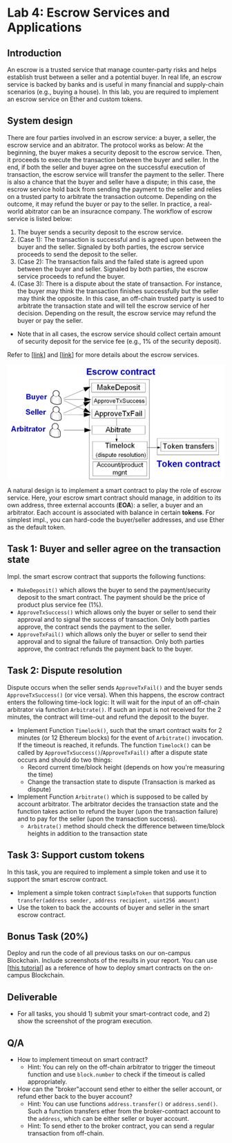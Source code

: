 Lab 4: Escrow Services and Applications
===

Introduction
---

An escrow is a trusted service that manage counter-party risks and helps establish trust between a seller and a potential buyer. In real life, an escrow service is backed by banks and is useful in many financial and supply-chain scenarios (e.g., buying a house). In this lab, you are required to implement an escrow service on Ether and custom tokens.

System design
---

There are four parties involved in an escrow service: a buyer, a seller, the escrow service and an abitrator. The protocol works as below: At the beginning, the buyer makes a security deposit to the escrow service. Then, it proceeds to execute the transaction between the buyer and seller. In the end, if both the seller and buyer agree on the successful execution of transaction, the escrow service will transfer the payment to the seller. There is also a chance that the buyer and seller have a dispute; in this case, the escrow service hold back from sending the payment to the seller and relies on a trusted party to arbitrate the transaction outcome. Depending on the outcome, it may refund the buyer or pay to the seller. In practice, a real-world abitrator can be an insuracnce company. The workflow of escrow service is listed below:

1. The buyer sends a security deposit to the escrow service. 
2. (Case 1): The transaction is successful and is agreed upon between the buyer and the seller. Signaled by both parties, the escrow service proceeds to send the deposit to the seller. 
4. (Case 2): The transaction fails and the failed state is agreed upon between the buyer and seller. Signaled by both parties, the escrow service proceeds to refund the buyer.
3. (Case 3): There is a dispute about the state of transaction. For instance, the buyer may think the transaction finishes successfully but the seller may think the opposite. In this case, an off-chain trusted party is used to arbitrate the transaction state and will tell the escrow service of her decision. Depending on the result, the escrow service may refund the buyer or pay the seller.
- Note that in all cases, the escrow service should collect certain amount of security deposit for the service fee (e.g., 1% of the security deposit).

Refer to [[link](https://www.investopedia.com/terms/e/escrow.asp)] and [[link](https://www.escrow.com/what-is-escrow)] for more details about the escrow services.

![Contract design diagram](lab-escrow.jpg)

A natural design is to implement a smart contract to play the role of escrow service. Here, your escrow smart contract should manage, in addition to its own address, three external accounts (**EOA**): a seller, a buyer and an arbitrator. Each account is associated with balance in certain **tokens**. For simplest impl., you can hard-code the buyer/seller addresses, and use Ether as the default token. 

Task 1: Buyer and seller agree on the transaction state
---

Impl. the smart escrow contract that supports the following functions:

- `MakeDeposit()` which allows the buyer to send the payment/security deposit to the smart contract. The payment should be the price of product plus service fee (1%).
- `ApproveTxSuccess()` which allows only the buyer or seller to send their approval and to signal the success of transaction. Only both parties approve, the contract sends the payment to the seller.
- `ApproveTxFail()` which allows only the buyer or seller to send their approval and to signal the failure of transaction. Only both parties approve, the contract refunds the payment back to the buyer.

Task 2: Dispute resolution
---

Dispute occurs when the seller sends `ApproveTxFail()` and the buyer sends `ApproveTxSuccess()` (or vice versa). When this happens, the escrow contract enters the following time-lock logic: It will wait for the input of an off-chain arbitrator via function `Arbitrate()`. If such an input is not received for the 2 minutes, the contract will time-out and refund the deposit to the buyer.

- Implement Function `Timelock()`, such that the smart contract waits for 2 minutes (or 12 Ethereum blocks) for the event of `Arbitrate()` invocation. If the timeout is reached, it refunds. The function `Timelock()` can be called by `ApproveTxSuccess()`/`ApproveTxFail()` after a dispute state occurs and should do two things:
    - Record current time/block height (depends on how you're measuring the time)
    - Change the transaction state to dispute (Transaction is marked as dispute)
- Implement Function `Arbitrate()` which is supposed to be called by account arbitrator. The arbitrator decides the transaction state and the function takes action to refund the buyer (upon the transaction failure) and to pay for the seller (upon the transaction success).
    - `Arbitrate()` method should check the difference between time/block heights in addition to the transaction state

Task 3: Support custom tokens
---

In this task, you are required to implement a simple token and use it to support the smart escrow contract.

- Implement a simple token contract `SimpleToken` that supports function `transfer(address sender, address recipient, uint256 amount)` 
- Use the token to back the accounts of buyer and seller in the smart escrow contract.

<!--

contract SimpleToken {
    mapping (address => uint256) private _balances;
    function transfer(address sender, address recipient, uint256 amount) internal {
        if ( _balances[sender] - amount < 0) throw;
        _balances[sender] -= amount;
        _balances[recipient] += amount;
    }
}

-->

Bonus Task (20%) 
---

Deploy and run the code of all previous tasks on our on-campus Blockchain. Include screenshots of the results in your report. You can use [[this tutorial](https://github.com/BlockchainLabSU/SUBlockchainLabs/blob/master/lab2/README_solc.md)] as a reference of how to deploy smart contracts on the on-campus Blockchain.


Deliverable
---

- For all tasks, you should 1) submit your smart-contract code, and 2) show the screenshot of the program execution. 

Q/A
---

- How to implement timeout on smart contract?
    - Hint: You can rely on the off-chain arbitrator to trigger the timeout function and use `block.number` to check if the timeout is called appropriately.
- How can the "broker"account send ether to either the seller account, or refund ether back to the buyer account?
    - Hint: You can use functions `address.transfer()` or `address.send()`. Such a function transfers ether from the broker-contract account to the `address`, which can be either seller or buyer account.
    - Hint: To send ether to the broker contract, you can send a regular transaction from off-chain.

